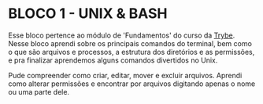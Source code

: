 # BLOCO 1 - UNIX & BASH

Esse bloco pertence ao módulo de 'Fundamentos' do curso da [Trybe](https://www.betrybe.com/). Nesse bloco aprendi sobre os principais comandos do terminal, bem como o que são arquivos e processos, a estrutura dos diretórios e as permissões, e pra finalizar aprendemos alguns comandos divertidos no Unix.

Pude compreender como criar, editar, mover e excluir arquivos. Aprendi como alterar permissões e encontrar por arquivos digitando apenas o nome ou uma parte dele.


